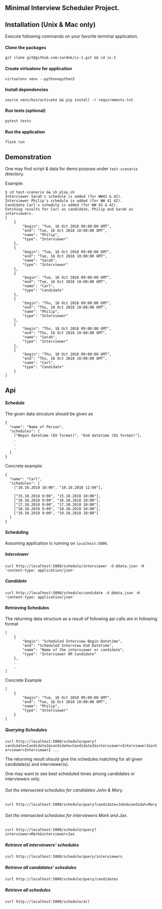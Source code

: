 ## Minimal Interview Scheduler Project.

## Installation (Unix & Mac only)
Execute following commands on your favorite terminal application.

#### Clone the packages
```git clone git@github.com:sardok/is-1.git && cd is-1```


#### Create virtualenv for application
```virtualenv venv --python=python3```


#### Install dependencies
```source venv/bin/activate && pip install -r requirements.txt```

#### Run tests (optional)
``` pytest tests ```

#### Run the application
``` flask run ```

## Demonstration

One may find script & data for demo purpose under `test-scenario` directory.

Example:

```
$ cd test-scenario && sh play.sh
Interviewer Sarah's schedule is added (for WW41 & 42).                                                                                                                                                                                                                                    
Interviewer Philip's schedule is added (for WW 41 42).                                                                                                                                                                                                                                    
Candidate Carl's schedule is added (for WW 41 & 42).                                                                                                                                                                                                                                      
Fetching results for Carl as candidate, Philip and Sarah as interviewers.                                                                                                                                                                                                                 
[                                                                                                                                                                                                                                                                                         
    {                                                                                                                                                                                                                                                                                     
        "begin": "Tue, 16 Oct 2018 09:00:00 GMT",                                                                                                                                                                                                                                         
        "end": "Tue, 16 Oct 2018 10:00:00 GMT",                                                                                                                                                                                                                                           
        "name": "Philip",                                                                                                                                                                                                                                                                 
        "type": "Interviewer"                                                                                                                                                                                                                                                             
    },                                                                                                                                                                                                                                                                                    
    {                                                                                                                                                                                                                                                                                     
        "begin": "Tue, 16 Oct 2018 09:00:00 GMT",                                                                                                                                                                                                                                         
        "end": "Tue, 16 Oct 2018 10:00:00 GMT",                                                                                                                                                                                                                                           
        "name": "Sarah",                                                                                                                                                                                                                                                                  
        "type": "Interviewer"                                                                                                                                                                                                                                                             
    },                                                                                                                                                                                                                                                                                    
    {                                                                                                                                                                                                                                                                                     
        "begin": "Tue, 16 Oct 2018 09:00:00 GMT",                                                                                                                                                                                                                                         
        "end": "Tue, 16 Oct 2018 10:00:00 GMT",                                                                                                                                                                                                                                           
        "name": "Carl",                                                                                                                                                                                                                                                                   
        "type": "Candidate"                                                                                                                                                                                                                                                               
    },                                                                                                                                                                                                                                                                                    
    {                                                                                                                                                                                                                                                                                     
        "begin": "Thu, 18 Oct 2018 09:00:00 GMT",                                                                                                                                                                                                                                         
        "end": "Thu, 18 Oct 2018 10:00:00 GMT",                                                                                                                                                                                                                                           
        "name": "Philip",                                                                                                                                                                                                                                                                 
        "type": "Interviewer"                                                                                                                                                                                                                                                             
    },
    {
        "begin": "Thu, 18 Oct 2018 09:00:00 GMT",
        "end": "Thu, 18 Oct 2018 10:00:00 GMT",
        "name": "Sarah",
        "type": "Interviewer"
    },
    {
        "begin": "Thu, 18 Oct 2018 09:00:00 GMT",
        "end": "Thu, 18 Oct 2018 10:00:00 GMT",
        "name": "Carl",
        "type": "Candidate"
    }
]
```

## Api

#### Schedule

The given data strcuture should be given as

```
{
  "name": "Name of Person",
  "schedules": [
    ["Begin datetime (EU format)", "End datetime (EU format)"],
    .
    .
    .
  ]
}
```

Concrete example:
```
{
  "name": "Carl",
  "schedules": [
    ["10.10.2018 10:00", "10.10.2018 12:00"],

    ["15.10.2018 9:00", "15.10.2018 10:00"],
    ["16.10.2018 9:00", "16.10.2018 10:00"],
    ["17.10.2018 9:00", "17.10.2018 10:00"],
    ["18.10.2018 9:00", "18.10.2018 10:00"],
    ["19.10.2018 9:00", "19.10.2018 10:00"]
  ]
}
```


#### Scheduling

Assuming application is running on `localhost:5000`.

##### Interviewer

`curl http://localhost:5000/schedule/interviewer -d @data.json -H 'content-type: application/json'`


##### Candidate

`curl http://localhost:5000/schedule/candidate -d @data.json -H 'content-type: application/json'`

#### Retrieving Schedules

The returning data structure as a result of following api calls are in following format

```
[                                                                                                                                                                                                                                                                                         
    {                                                                                                                                                                                                                                                                                     
        "begin": "Scheduled Interview Begin Datetime",                                                                                                                                                                                                                                         
        "end": "Scheduled Interview End Datetime",                                                                                                                                                                                                                                           
        "name": "Name of the interviewer or candidate",                                                                                                                                                                                                                                                                 
        "type": "Interviewer OR Candidate"                                                                                                                                                                                                                                                             
    },
    .
    .
]
```

Concrete Example

```
[                                                                                                                                                                                                                                                                                         
    {                                                                                                                                                                                                                                                                                     
        "begin": "Tue, 16 Oct 2018 09:00:00 GMT",                                                                                                                                                                                                                                         
        "end": "Tue, 16 Oct 2018 10:00:00 GMT",                                                                                                                                                                                                                                           
        "name": "Philip",                                                                                                                                                                                                                                                                 
        "type": "Interviewer"                                                                                                                                                                                                                                                             
    }
]
```

##### Querying Schedules

`curl http://localhost:5000/schedule/query?candidate=Candidate1&candidate=Candidate2&interviewer=Interviewer1&interviewer=Interviewer2 ...`

The returning result should give the schedules matching for all given candidate(s) and interviewer(s).

One may want to see best scheduled times among candidates or interviewers only.

###### Get the intersected schedules for candidates John & Mary.

`curl http://localhost:5000/schedule/query?candidate=John&candidat=Mary`

###### Get the intersected schedules for interviewers Mark and Jax.

`curl http://localhost:5000/schedule/query?interviewer=Mark&interviewer=Jax`

##### Retrieve all interviewers' schedules

`curl http://localhost:5000/schedule/query/interviewers`

##### Retrieve all candidates' schedules

`curl http://localhost:5000/schedule/query/candidates`

##### Retrieve all schedules

`curl http://localhost:5000/schedule/all`




